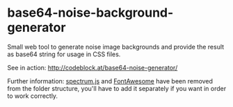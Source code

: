 # base64-noise-background-generator

Small web tool to generate noise image backgrounds and provide the result as base64 string for usage in CSS files.

See in action: http://codeblock.at/base64-noise-generator/

Further information: [spectrum.js](https://github.com/bgrins/spectrum) and [FontAwesome](https://github.com/FortAwesome/Font-Awesome) have been removed from the folder structure, you'll have to add it separately if you want in order to work correctly.

